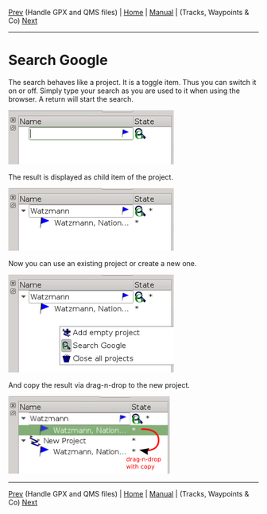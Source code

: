 [Prev](DocHandleGpxFiles.html) (Handle GPX and QMS files) | [Home](Home.html) | [Manual](DocMain.html) | (Tracks, Waypoints & Co) [Next](DocGisItems.html)
- - -

# Search Google

The search behaves like a project. It is a toggle item. Thus you can switch it on or off. Simply type your search as you are used to it when using the browser. A return will start the search.

![maproom1.png](images/DocSearchGoogle/maproom1.png)

The result is displayed as child item of the project.

![maproom2.png](images/DocSearchGoogle/maproom2.png)

Now you can use an existing project or create a new one. 

![maproom3.png](images/DocSearchGoogle/maproom3.png)

And copy the result via drag-n-drop to the new project. 

![maproom4.png](images/DocSearchGoogle/maproom4.png)
- - -
[Prev](DocHandleGpxFiles.html) (Handle GPX and QMS files) | [Home](Home.html) | [Manual](DocMain.html) | (Tracks, Waypoints & Co) [Next](DocGisItems.html)
